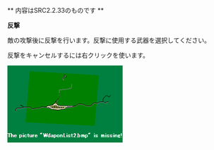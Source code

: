 ** 内容はSRC2.2.33のものです **

**反撃**

敵の攻撃後に反撃を行います。反撃に使用する武器を選択してください。

反撃をキャンセルするには右クリックを使います。

![](../images/bm16.gif)
